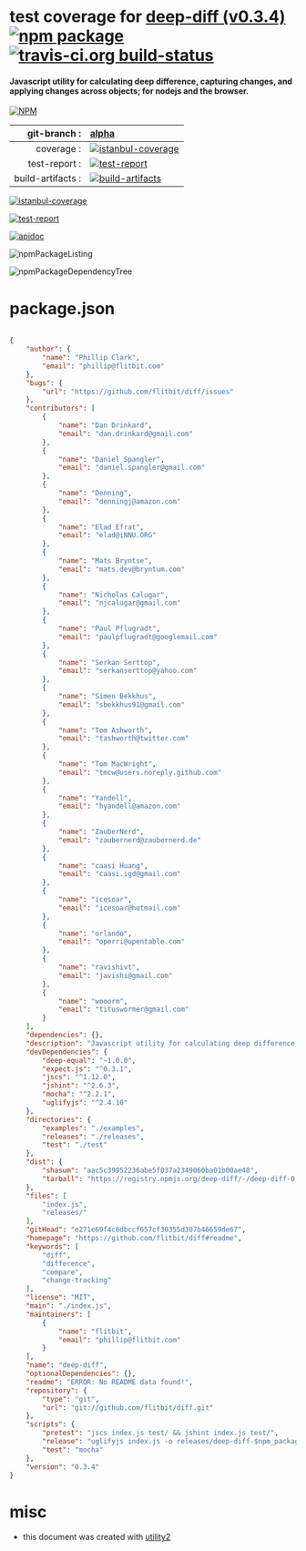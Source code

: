 # test coverage for  [deep-diff (v0.3.4)](https://github.com/flitbit/diff#readme)  [![npm package](https://img.shields.io/npm/v/npmtest-deep-diff.svg?style=flat-square)](https://www.npmjs.org/package/npmtest-deep-diff) [![travis-ci.org build-status](https://api.travis-ci.org/npmtest/node-npmtest-deep-diff.svg)](https://travis-ci.org/npmtest/node-npmtest-deep-diff)
#### Javascript utility for calculating deep difference, capturing changes, and applying changes across objects; for nodejs and the browser.

[![NPM](https://nodei.co/npm/deep-diff.png?downloads=true)](https://www.npmjs.com/package/deep-diff)

| git-branch : | [alpha](https://github.com/npmtest/node-npmtest-deep-diff/tree/alpha)|
|--:|:--|
| coverage : | [![istanbul-coverage](https://npmtest.github.io/node-npmtest-deep-diff/build/coverage.badge.svg)](https://npmtest.github.io/node-npmtest-deep-diff/build/coverage.html/index.html)|
| test-report : | [![test-report](https://npmtest.github.io/node-npmtest-deep-diff/build/test-report.badge.svg)](https://npmtest.github.io/node-npmtest-deep-diff/build/test-report.html)|
| build-artifacts : | [![build-artifacts](https://npmtest.github.io/node-npmtest-deep-diff/glyphicons_144_folder_open.png)](https://github.com/npmtest/node-npmtest-deep-diff/tree/gh-pages/build)|

[![istanbul-coverage](https://npmtest.github.io/node-npmtest-deep-diff/build/screenCapture.buildCustomOrg.browser.coverage.html.png)](https://npmtest.github.io/node-npmtest-deep-diff/build/coverage.html/index.html)

[![test-report](https://npmtest.github.io/node-npmtest-deep-diff/build/screenCapture.buildCustomOrg.browser.%252Fhome%252Ftravis%252Fbuild%252Fnpmtest%252Fnode-npmtest-deep-diff%252Ftmp%252Fbuild%252Ftest-report.html.png)](https://npmtest.github.io/node-npmtest-deep-diff/build/test-report.html)

[![apidoc](https://npmdoc.github.io/node-npmdoc-deep-diff/build/screenCapture.buildApidoc.browser.%252Fhome%252Ftravis%252Fbuild%252Fnpmdoc%252Fnode-npmdoc-deep-diff%252Ftmp%252Fbuild%252Fapidoc.html.png)](https://npmdoc.github.io/node-npmdoc-deep-diff/build/apidoc.html)

![npmPackageListing](https://npmtest.github.io/node-npmtest-deep-diff/build/screenCapture.npmPackageListing.svg)

![npmPackageDependencyTree](https://npmtest.github.io/node-npmtest-deep-diff/build/screenCapture.npmPackageDependencyTree.svg)



# package.json

```json

{
    "author": {
        "name": "Phillip Clark",
        "email": "phillip@flitbit.com"
    },
    "bugs": {
        "url": "https://github.com/flitbit/diff/issues"
    },
    "contributors": [
        {
            "name": "Dan Drinkard",
            "email": "dan.drinkard@gmail.com"
        },
        {
            "name": "Daniel Spangler",
            "email": "daniel.spangler@gmail.com"
        },
        {
            "name": "Denning",
            "email": "denningj@amazon.com"
        },
        {
            "name": "Elad Efrat",
            "email": "elad@iNNU.ORG"
        },
        {
            "name": "Mats Bryntse",
            "email": "mats.dev@bryntum.com"
        },
        {
            "name": "Nicholas Calugar",
            "email": "njcalugar@gmail.com"
        },
        {
            "name": "Paul Pflugradt",
            "email": "paulpflugradt@googlemail.com"
        },
        {
            "name": "Serkan Serttop",
            "email": "serkanserttop@yahoo.com"
        },
        {
            "name": "Simen Bekkhus",
            "email": "sbekkhus91@gmail.com"
        },
        {
            "name": "Tom Ashworth",
            "email": "tashworth@twitter.com"
        },
        {
            "name": "Tom MacWright",
            "email": "tmcw@users.noreply.github.com"
        },
        {
            "name": "Yandell",
            "email": "hyandell@amazon.com"
        },
        {
            "name": "ZauberNerd",
            "email": "zaubernerd@zaubernerd.de"
        },
        {
            "name": "caasi Huang",
            "email": "caasi.igd@gmail.com"
        },
        {
            "name": "icesoar",
            "email": "icesoar@hotmail.com"
        },
        {
            "name": "orlando",
            "email": "operri@opentable.com"
        },
        {
            "name": "ravishivt",
            "email": "javishi@gmail.com"
        },
        {
            "name": "wooorm",
            "email": "tituswormer@gmail.com"
        }
    ],
    "dependencies": {},
    "description": "Javascript utility for calculating deep difference, capturing changes, and applying changes across objects; for nodejs and the browser.",
    "devDependencies": {
        "deep-equal": "~1.0.0",
        "expect.js": "^0.3.1",
        "jscs": "^1.12.0",
        "jshint": "^2.6.3",
        "mocha": "^2.2.1",
        "uglifyjs": "^2.4.10"
    },
    "directories": {
        "examples": "./examples",
        "releases": "./releases",
        "test": "./test"
    },
    "dist": {
        "shasum": "aac5c39952236abe5f037a2349060ba01b00ae48",
        "tarball": "https://registry.npmjs.org/deep-diff/-/deep-diff-0.3.4.tgz"
    },
    "files": [
        "index.js",
        "releases/"
    ],
    "gitHead": "e271e69f4c6dbccf657cf30355d307b46659de67",
    "homepage": "https://github.com/flitbit/diff#readme",
    "keywords": [
        "diff",
        "difference",
        "compare",
        "change-tracking"
    ],
    "license": "MIT",
    "main": "./index.js",
    "maintainers": [
        {
            "name": "flitbit",
            "email": "phillip@flitbit.com"
        }
    ],
    "name": "deep-diff",
    "optionalDependencies": {},
    "readme": "ERROR: No README data found!",
    "repository": {
        "type": "git",
        "url": "git://github.com/flitbit/diff.git"
    },
    "scripts": {
        "pretest": "jscs index.js test/ && jshint index.js test/",
        "release": "uglifyjs index.js -o releases/deep-diff-$npm_package_version.min.js  -r '$,require,exports,module,window,global' -m  --comments '/^!/'",
        "test": "mocha"
    },
    "version": "0.3.4"
}
```



# misc
- this document was created with [utility2](https://github.com/kaizhu256/node-utility2)
